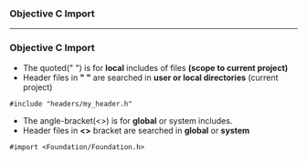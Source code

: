 ### Objective C Import

---------------------------------------------------

### Objective C Import

* The quoted(" ") is for **local** includes of files **(scope to current project)**
* Header files in **" "** are searched in **user or local directories** (current project)

```objc
#include "headers/my_header.h"
```

* The angle-bracket(<>) is for **global** or system includes.
* Header files in **<>** bracket are searched in **global** or **system**

```objc
#import <Foundation/Foundation.h>
```
